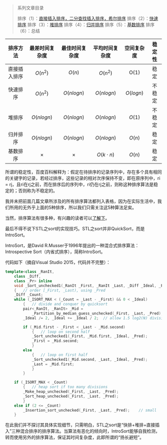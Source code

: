 > 系列文章目录
>
> 排序（1）：[直接插入排序，二分查找插入排序，希尔排序](http://www.61mon.com/index.php/archives/193/)
> 排序（2）：[快速排序](http://www.61mon.com/index.php/archives/201/)
> 排序（3）：[堆排序](http://www.61mon.com/index.php/archives/202/)
> 排序（4）：[归并排序](http://www.61mon.com/index.php/archives/203/)
> 排序（5）：[基数排序](http://www.61mon.com/index.php/archives/204/)
> 排序（6）：总结

|  排序方法  |  最差时间复杂度   |  最佳时间复杂度   |  平均时间复杂度   |   空间复杂度   | 稳定性  |
| :----: | :--------: | :--------: | :--------: | :-------: | :--: |
| 直接插入排序 |  $O(n^2)$  |   $O(n)$   |  $O(n^2)$  |   O(1)    |  稳定  |
|  快速排序  |  $O(n^2)$  | $O(nlogn)$ | $O(nlogn)$ | $O(logn)$ | 不稳定  |
|  堆排序   | $O(nlogn)$ | $O(nlogn)$ | $O(nlogn)$ |  $O(1)$   | 不稳定  |
|  归并排序  | $O(nlogn)$ | $O(nlogn)$ | $O(nlogn)$ |  $O(n)$   |  稳定  |
|  基数排序  |    $×$     |    $×$     |  $O(k⋅n)$  |  $O(n)$   |  稳定  |

所谓的稳定性，百度百科解释为：假定在待排序的记录序列中，存在多个具有相同的关键字的记录，若经过排序，这些记录的相对次序保持不变，即在原序列中，ri = rj，且ri在rj之前，而在排序后的序列中，ri仍在rj之前，则称这种排序算法是稳定的；否则称为不稳定的。

我并未把前面几篇文章所涉及的所有排序算法都列入表格，因为在实际生活中，我们所用的无外乎上面的5种排序，所以我们只需关注这5种算法足矣。

当然，排序算法有很多种，有兴趣的读者可以[了解下](https://zh.wikipedia.org/wiki/%E6%8E%92%E5%BA%8F%E7%AE%97%E6%B3%95)。

最后不得不说下STL之sort的实现技巧。STL之sort并非QuickSort，而是IntroSort。

IntroSort，是David R.Musser于1996年提出的一种混合式排序算法：Introspective Sort（内省式排序），简称IntroSort。

代码如下（摘自Visual Studio 2015，代码并不完整）：

```c++
template<class _RanIt,
	class _Diff,
	class _Pr> inline
	void _Sort_unchecked1(_RanIt _First, _RanIt _Last, _Diff _Ideal, _Pr& _Pred)
	{	// order [_First, _Last), using _Pred
	_Diff _Count;
	while (_ISORT_MAX < (_Count = _Last - _First) && 0 < _Ideal)
		{	// divide and conquer by quicksort
		pair<_RanIt, _RanIt> _Mid =
			_Partition_by_median_guess_unchecked(_First, _Last, _Pred);
		_Ideal /= 2, _Ideal += _Ideal / 2;	// allow 1.5 log2(N) divisions

		if (_Mid.first - _First < _Last - _Mid.second)
			{	// loop on second half
			_Sort_unchecked1(_First, _Mid.first, _Ideal, _Pred);
			_First = _Mid.second;
			}
		else
			{	// loop on first half
			_Sort_unchecked1(_Mid.second, _Last, _Ideal, _Pred);
			_Last = _Mid.first;
			}
		}

	if (_ISORT_MAX < _Count)
		{	// heap sort if too many divisions
		_Make_heap_unchecked(_First, _Last, _Pred);
		_Sort_heap_unchecked(_First, _Last, _Pred);
		}
	else if (2 <= _Count)
		_Insertion_sort_unchecked(_First, _Last, _Pred);	// small
	}

```

在此我们并不探讨其具体实现细节，只需明白，STL之sort是“快排+堆排+直接插入”三种混合排序的排序算法。当算法有恶化的倾向时，IntroSort能够自我检测，转而使用另外的排序算法，保证其时间复杂度，此即所谓的“扬长避短”。